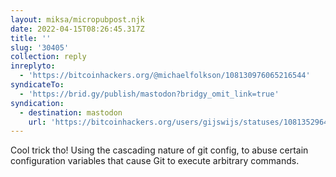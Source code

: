 ```yaml
---
layout: miksa/micropubpost.njk
date: 2022-04-15T08:26:45.317Z
title: ''
slug: '30405'
collection: reply
inreplyto:
  - 'https://bitcoinhackers.org/@michaelfolkson/108130976065216544'
syndicateTo:
  - 'https://brid.gy/publish/mastodon?bridgy_omit_link=true'
syndication:
  - destination: mastodon
    url: 'https://bitcoinhackers.org/users/gijswijs/statuses/108135296430346666'
---
```

Cool trick tho! Using the cascading nature of git config, to abuse certain configuration variables that cause Git to execute arbitrary commands.
